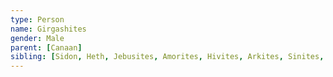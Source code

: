 ```yaml
---
type: Person
name: Girgashites
gender: Male
parent: [Canaan]
sibling: [Sidon, Heth, Jebusites, Amorites, Hivites, Arkites, Sinites, Arvadites, Zemarites, Hamathites]
---
```

